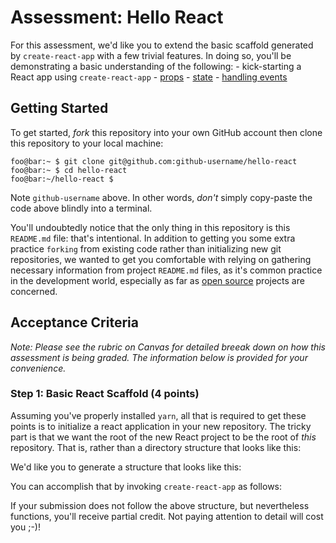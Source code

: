 # Assessment: Hello React

For this assessment, we'd like you to extend the basic scaffold generated by
`create-react-app` with a few trivial features. In doing so, you'll be
demonstrating a basic understanding of the following:
    - kick-starting a React app using `create-react-app`
    - [props](https://reactjs.org/docs/components-and-props.html)
    - [state](https://facebook.github.io/react-native/docs/state.html)
    - [handling events](https://reactjs.org/docs/handling-events.html)

## Getting Started

To get started, _fork_ this repository into your own GitHub account then clone
this repository to your local machine:

```console
foo@bar:~ $ git clone git@github.com:github-username/hello-react
foo@bar:~ $ cd hello-react
foo@bar:~/hello-react $
```

Note `github-username` above. In other words, *don't* simply copy-paste the
code above blindly into a terminal. 

You'll undoubtedly notice that the only thing in this repository is this
`README.md` file: that's intentional. In addition to getting you some extra
practice `forking` from existing code rather than initializing new git
repositories, we wanted to get you comfortable with relying on gathering
necessary information from project `README.md` files, as it's common practice in
the development world, especially as far as [open
source](https://opensource.com/resources/what-open-source) projects are
concerned.

## Acceptance Criteria
_Note: Please see the rubric on Canvas for detailed breeak down on how this
assessment is being graded. The information below is provided for your
convenience._

### Step 1: Basic React Scaffold (4 points)

Assuming you've properly installed `yarn`, all that is required to get these
points is to initialize a react application in your new repository. The tricky
part is that we want the root of the new React project to be the root of _this_
repository. That is, rather than a directory structure that looks like this:

We'd like you to generate a structure that looks like this:

You can accomplish that by invoking `create-react-app` as follows:

If your submission does not follow the above structure, but nevertheless
functions, you'll receive partial credit. Not paying attention to detail will
cost you ;-)!

